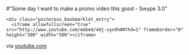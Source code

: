 #"Some day I want to make a promo video this good - Swype 3.0"


    <div class="posterous_bookmarklet_entry">
      <iframe allowfullscreen="true" src="http://www.youtube.com/embed/4dj-vyx9hAM?hd=1" frameborder="0" height="300" width="500"></iframe>

<div class="posterous_quote_citation">via <a href="http://www.youtube.com/watch?v=4dj-vyx9hAM&amp;feature=player_embedded">youtube.com</a></div>
    <p></p></div>
  